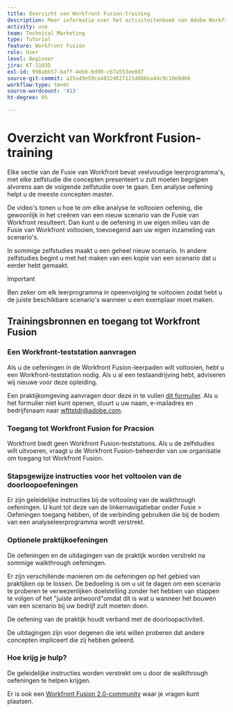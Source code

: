 ```yaml
---
title: Overzicht van Workfront Fusion-training
description: Meer informatie over het activiteitenboek van Adobe Workfront Fusion en hoe u een Workfront test drive account krijgt.
activity: use
team: Technical Marketing
type: Tutorial
feature: Workfront Fusion
role: User
level: Beginner
jira: KT-11035
exl-id: 998abb57-baff-4ebb-bd90-c67a553ee8d7
source-git-commit: a25a49e59ca483246271214886ea4dc9c10e8d66
workflow-type: tm+mt
source-wordcount: '413'
ht-degree: 0%

---
```


# Overzicht van Workfront Fusion-training

Elke sectie van de Fusie van Workfront bevat veelvoudige leerprogramma&#39;s, met elke zelfstudie die concepten presenteert u zult moeten begrijpen alvorens aan de volgende zelfstudie over te gaan. Een analyse oefening helpt u de meeste concepten master.

De video&#39;s tonen u hoe te om elke analyse te voltooien oefening, die gewoonlijk in het creëren van een nieuw scenario van de Fusie van Workfront resulteert. Dan kunt u de oefening in uw eigen milieu van de Fusie van Workfront voltooien, toevoegend aan uw eigen inzameling van scenario&#39;s.

In sommige zelfstudies maakt u een geheel nieuw scenario. In andere zelfstudies begint u met het maken van een kopie van een scenario dat u eerder hebt gemaakt.

>[!IMPORTANT]
>
>Ben zeker om elk leerprogramma in opeenvolging te voltooien zodat hebt u de juiste beschikbare scenario&#39;s wanneer u een exemplaar moet maken.

## Trainingsbronnen en toegang tot Workfront Fusion

### Een Workfront-teststation aanvragen

Als u de oefeningen in de Workfront Fusion-leerpaden wilt voltooien, hebt u een Workfront-teststation nodig. Als u al een testaandrijving hebt, adviseren wij nieuwe voor deze opleiding.

Een praktijkomgeving aanvragen door deze in te vullen [dit formulier](https://forms.office.com/r/f1J8HRGrNY). Als u het formulier niet kunt openen, stuurt u uw naam, e-mailadres en bedrijfsnaam naar wfttstdr@adobe.com.

### Toegang tot Workfront Fusion for Pracsion

Workfront biedt geen Workfront Fusion-teststations. Als u de zelfstudies wilt uitvoeren, vraagt u de Workfront Fusion-beheerder van uw organisatie om toegang tot Workfront Fusion.

### Stapsgewijze instructies voor het voltooien van de doorloopoefeningen

Er zijn geleidelijke instructies bij de voltooiing van de walkthrough oefeningen. U kunt tot deze van de linkernavigatiebar onder Fusie > Oefeningen toegang hebben, of de verbinding gebruiken die bij de bodem van een analyseleerprogramma wordt verstrekt.

### Optionele praktijkoefeningen

De oefeningen en de uitdagingen van de praktijk worden verstrekt na sommige walkthrough oefeningen.

Er zijn verschillende manieren om de oefeningen op het gebied van praktijken op te lossen. De bedoeling is om u uit te dagen om een scenario te proberen te verwezenlijken doelstelling zonder het hebben van stappen te volgen of het &quot;juiste antwoord&quot;omdat dit is wat u wanneer het bouwen van een scenario bij uw bedrijf zult moeten doen.

De oefening van de praktijk houdt verband met de doorloopactiviteit.

De uitdagingen zijn voor degenen die iets willen proberen dat andere concepten impliceert die zij hebben geleerd.

### Hoe krijg je hulp?

De geleidelijke instructies worden verstrekt om u door de walkthrough oefeningen te helpen krijgen.

Er is ook een [Workfront Fusion 2.0-community](https://experienceleaguecommunities.adobe.com/t5/workfront-fusion-2-0/ct-p/workfront-fusion-2) waar je vragen kunt plaatsen.
